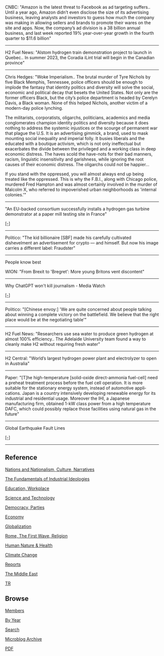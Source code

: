 
CNBC: "Amazon is the latest threat to Facebook as ad targeting
suffers.. Until a year ago, Amazon didn’t even disclose the size of
its advertising business, leaving analysts and investors to guess how
much the company was making in allowing sellers and brands to promote
their wares on the site and apps. Now, the company’s ad division is a
38 billion annual business, and last week reported 19% year-over-year
growth in the fourth quarter to $11.6 billion"

---

H2 Fuel News: "Alstom hydrogen train demonstration project to launch
in Quebec.. In summer 2023, the Coradia iLint trial will begin in the
Canadian province"

---

Chris Hedges: "Woke Imperialism.. The brutal murder of Tyre Nichols by
five Black Memphis, Tennessee, police officers should be enough to
implode the fantasy that identity politics and diversity will solve
the social, economic and political decay that besets the United
States. Not only are the former officers Black, but the city’s police
department is headed by Cerelyn Davis, a Black woman. None of this
helped Nichols, another victim of a modern-day police lynching.  ​

The militarists, corporatists, oligarchs, politicians, academics and
media conglomerates champion identity politics and diversity because
it does nothing to address the systemic injustices or the scourge of
permanent war that plague the U.S. It is an advertising gimmick, a
brand, used to mask mounting social inequality and imperial folly. It
busies liberals and the educated with a boutique activism, which is
not only ineffectual but exacerbates the divide between the privileged
and a working class in deep economic distress. The haves scold the
have-nots for their bad manners, racism, linguistic insensitivity and
garishness, while ignoring the root causes of their economic
distress. The oligarchs could not be happier...

If you stand with the oppressed, you will almost always end up being
treated like the oppressed. This is why the F.B.I., along with Chicago
police, murdered Fred Hampton and was almost certainly involved in the
murder of Malcolm X, who referred to impoverished urban neighborhoods
as 'internal colonies.'"

---

"An EU-backed consortium successfully installs a hydrogen gas turbine
demonstrator at a paper mill testing site in France"

[[-]](https://cordis.europa.eu/article/id/442831-advancing-the-hydrogen-way-to-renewable-electricity-supply)

---

Politico: "The kid billionaire [SBF] made his carefully cultivated
dishevelment an advertisement for crypto — and himself. But now his
image carries a different label: Fraudster"

---

People know best

WION: "From Brexit to 'Bregret': More young Britons vent discontent"

---

Why ChatGPT won't kill journalism - Media Watch

[[-]](https://youtu.be/--rFxctTLrg?t=549)

---

Politico: "[Chinese envoy:] 'We are quite concerned about people
talking about winning a complete victory on the battlefield. We
believe that the right place would be at the negotiating table'"

---

H2 Fuel News: "Researchers use sea water to produce green hydrogen at
almost 100% efficiency.. The Adelaide University team found a way to
cleanly make H2 without requiring fresh water"

---

H2 Central: "World’s largest hydrogen power plant and electrolyzer to
open in Australia"

---

Paper: "[T]he high-temperature [solid-oxide direct-ammonia fuel-cell]
need a preheat treatment process before the fuel cell operation. It is
more suitable for the stationary energy system, instead of automotive
appli­ cations. Japan is a country intensively developing renewable
energy for its industrial and residential usage. Moreover the IHI, a
Japanese manufacturing firm, obtained 1-kW class power from a high
temperature DAFC, which could possibly replace those facilities using
natural gas in the future"

---

Global Earthquake Fault Lines

[[-]](2019/05/natdisaster.html#equakes)

---

## Reference

[Nations and Nationalism, Culture, Narratives](2013/02/nations-and-nationalism.html)

[The Fundamentals of Industrial Ideologies](2011/04/fundamentals-of-industrial-ideologies.html)

[Education, Workplace](2017/09/education-workplace.html)

[Science and Technology](2018/09/science-technology.html)

[Democracy, Parties](2016/11/democracy.html)

[Economy](2018/05/economy.html)

[Globalization](2018/09/globalization.html)

[Rome, The First Wave, Religion](2017/12/rome.html)

[Human Nature & Health](2020/07/human-nature.html)

[Climate Change](2018/12/climate.html)

[Reports](2019/05/reports.html)

[The Middle East](2019/07/middleeast.html)

[TR](../tr)

## Browse

[Members](2022/08/members.html)

[By Year](years.html)

[Search](search.html)

[Microblog Archive](mbl/index.html)

[PDF](https://drive.google.com/uc?export=view&id=1FSi-1MnqXVq_PVTEXzzflwN8-7h92N_R)
